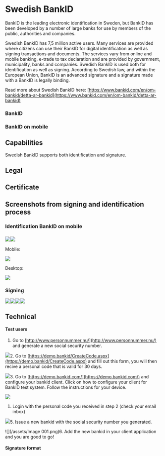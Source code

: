 # Swedish BankID

BankID is the leading electronic identification in Sweden, but BankID has been developed by a number of large banks for use by members of the public, authorities and companies.

Swedish BankID has 7,5 million active users. Many services are provided where citizens can use their BankID for digital identification as well as signing transactions and documents. The services vary from online and mobile banking, e-trade to tax declaration and are provided by government, municipality, banks and companies. Swedish BankID is used both for identification as well as signing. According to Swedish law, and within the European Union, BankID is an advanced signature and a signature made with a BankID is legally binding.

Read more about Swedish BankID here: [https://www.bankid.com/en/om-bankid/detta-ar-bankid](https://www.bankid.com/en/om-bankid/detta-ar-bankid)

### BankID

### BankID on mobile

## Capabilities

Swedish BankID supports both identification and signature.

## Legal

## Certificate

## Screenshots from signing and identification process

### Identification BankID on mobile

### ![](/assets/sbid-auth-1.png)![](/assets/sbid-auth-2.png)

Mobile:

![](/assets/sbid-mobil-3.png)

Desktop:

![](/assets/sbid-auth-3.png)

### Signing

![](/assets/sbid-sign-1.png)![](/assets/sbid-sign-2.png)![](/assets/sbid-sign-3.png)![](/assets/sbid-sign-4.jpg)

## Technical

#### Test users

1. Go to [http://www.personnummer.nu/](http://www.personnummer.nu/) and generate a new social security number.

![](/assets/sbidtest-1.png)2. Go to [https://demo.bankid/CreateCode.aspx](https://demo.bankid/CreateCode.aspx) and fill out this form, you will then recive a personal code that is valid for 30 days.

![](/assets/sbidtest-2.png)3. Go to [https://demo.bankid.com/](https://demo.bankid.com/) and configure your bankid client. Click on how to configure your client for BankID test system. Follow the instructions for your device.

![](/assets/sbidtest-3.png)

1. Login with the personal code you received in step 2 \(check your email inbox\)

![](/assets/sbidtest-4.png)5. Issue a new bankid with the social security number you generated.

![](/assets/Image 001.png)6. Add the new bankid in your client application and you are good to go!

#### Signature format



